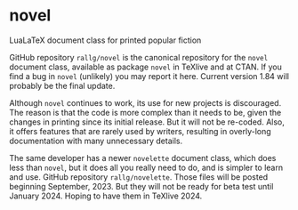 # novel
LuaLaTeX document class for printed popular fiction

GitHub repository `rallg/novel` is the canonical repository for the
`novel` document class, available as package `novel` in TeXlive and at CTAN.
If you find a bug in `novel` (unlikely) you may report it here.
Current version 1.84 will probably be the final update.

Although `novel` continues to work, its use for new projects is discouraged.
The reason is that the code is more complex than it needs to be, given the
changes in printing since its initial release. But it will not be re-coded.
Also, it offers features that are rarely used by writers, resulting in
overly-long documentation with many unnecessary details.

The same developer has a newer `novelette` document class, which does
less than `novel`, but it does all you really need to do, and is simpler
to learn and use. GitHub repository `rallg/novelette`.
Those files will be posted beginning September, 2023. But they will not be
ready for beta test until January 2024. Hoping to have them in TeXlive 2024.
